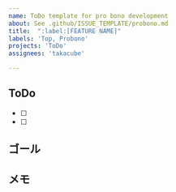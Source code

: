 ```yaml
---
name: ToDo template for pro bono development
about: See .github/ISSUE_TEMPLATE/probono.md
title:  ":label:[FEATURE NAME]"
labels: 'Top, Probono'
projects: 'ToDo'
assignees: 'takacube'

---
```


## ToDo

- [ ]
- [ ]

## ゴール

## メモ